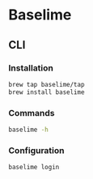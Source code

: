 # Baselime

<!--
https://vercel.com/templates/next.js/nextjs-baselime-opentelemetry | https://github.com/baselime/baselime-nextjs-template
-->

## CLI

### Installation

```sh
brew tap baselime/tap
brew install baselime
```

### Commands

```sh
baselime -h
```

### Configuration

```sh
baselime login
```

<!-- ### Usage

```sh
baselime
``` -->
